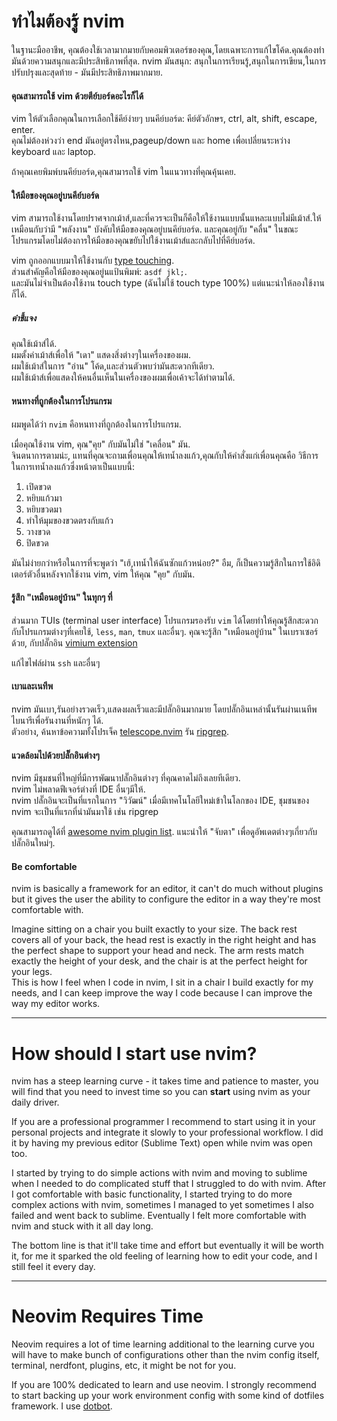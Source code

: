 # ทำไมต้องรู้ nvim

ในฐานะมืออาชีพ, คุณต้องใช้เวลามากมายกับคอมพิวเตอร์ของคุณ,โดยเฉพาะการแก้ไขโค้ด.คุณต้องทำมันด้วยความสนุกและมีประสิทธิภาพที่สุด.
nvim มันสนุก: สนุกในการเรียนรู้,สนุกในการเขียน,ในการปรับปรุงและสุดท้าย - มันมีประสิทธิภาพมากมาย.

#### คุณสามารถใช้ vim ด้วยตีย์บอร์ดอะไรก็ได้

vim ให้ตัวเลือกคุณในการเลือกใช้คีย์ง่ายๆ บนคีย์บอร์ด: คีย์ตัวอักษร, ctrl, alt, shift, escape, enter. \
คุณไม่ต้องห่วงว่า end มันอยู่ตรงไหน,pageup/down และ home เพื่อเปลี่ยนระหว่าง keyboard และ laptop.

ถ้าคุณเคยพิมพ์บนคีย์บอร์ด,คุณสามารถใช้ vim ในแนวทางที่คุณคุ้นเคย.

#### ให้มือของคุณอยู่บนคีย์บอร์ด

vim สามารถใช้งานโดยปราศจากเม้าส์,และที่ควรจะเป็นก็คือให้ใช้งานแบบนั้นแหละแบบไม่มีเม้าส์.ให้เหมือนกับว่ามี "พลังงาน" บังคับให้มือของคุณอยู่บนคีย์บอร์ด.
และคุณอยู่กับ "คลื่น" ในขณะโปรแกรมโดยไม่ต้องการให้มือของคุณขยับไปใช้งานเม้าส์และกลับไปที่คีย์บอร์ด.

vim ถูกออกแบบมาให้ใช้งานกับ [type touching](https://www.ratatype.com/static/i/learn/keyboard/en/keyboard.webp).\
ส่วนสำคัญคือให้มือของคุณอยู่นแป้นพิมพ์: `asdf jkl;`. \
และมันไม่จำเป็นต้องใช้งาน touch type (ฉันไม่ใช้ touch type 100%) แต่แนะนำให้ลองใช้งานก็ได้.

##### คำชี้แจง

คุณใช้เม้าส์ได้. \
ผมตั้งค่าเม้าส์เพื่อให้ "เดา" แสดงสิ่งต่างๆในเครื่องของผม. \
ผมใช้เม้าส์ในการ "อ่าน" โค้ด,และส่วนตัวพบว่ามันสะดวกทีเดียว. \
ผมใช้เม้าส์เพื่อแสดงให้คนอื่นเห็นในเครื่องของผมเพื่อเค้าจะได้ทำตามได้.

#### หนทางที่ถูกต้องในการโปรแกรม

ผมพูดได้ว่า `nvim` คือหนทางที่ถูกต้องในการโปรแกรม.

เมื่อคุณใช้งาน vim, คุณ"คุย" กับมันไม่ใช่ "เคลื่อน" มัน.\
จินตนาการตามน่ะ, แทนที่คุณจะถามเพื่อนคุณให้เทน้ำลงแก้ว,คุณกับให้คำสั่งแก่เพื่อนคุณคือ วิธีการในการเทน้ำลงแก้วซึ่งหน้าตาเป็นแบบนี้:

1. เปิดขวด
2. หยิบแก้วมา
3. หยิบขวดมา
4. ทำให้มุมของขวดตรงกับแก้ว
5. วางขวด
6. ปิดขวด

มันไม่ง่ายกว่าหรือในการที่จะพูดว่า "เฮ้,เทน้ำให้ฉันซักแก้วหน่อย?"
อืม, ก็เป็นความรู้สึกในการใช้อิดิเตอร์ตัวอื่นหลังจากใช้งาน vim, vim ให้คุณ "คุย" กับมัน.

#### รู้สึก "เหมือนอยู่บ้าน" ในทุกๆ ที่

ส่วนมาก TUIs (terminal user interface) โปรแกรมรองรับ `vim` ได้โดยทำให้คุณรู้สึกสะดวกกับโปรแกรมต่างๆที่เคยใช้, `less`, `man`, `tmux` และอื่นๆ.
คุณจะรู้สึก "เหมือนอยู่บ้าน" ในเบราเซอร์ด้วย, กับปลั๊กอิน [vimium extension](https://addons.mozilla.org/he/firefox/addon/vimium-ff/)

แก้ไขไฟล์ผ่าน `ssh` และอื่นๆ

#### เบาและเนทีพ

nvim มันเบา,รันอย่างรวดเร็ว,แสดงผลเร็วและมีปลั๊กอินมากมาย โดยปลั๊กอินเหล่านั้นรันผ่านเนทีพไบนารีเพื่อรันงานที่หนักๆ ได้.\
ตัวอย่าง, ค้นหาข้อความทั้งโปรเจ็ค [telescope.nvim](https://github.com/nvim-telescope/telescope.nvim) รัน [ripgrep](https://github.com/BurntSushi/ripgrep).

#### แวดล้อมไปด้วยปลั๊กอินต่างๆ

nvim มีชุมชนที่ใหญ่ที่มีการพัฒนาปลั๊กอินต่างๆ ที่คุณคาดไม่ถึงเลยทีเดียว.\
nvim ไม่พลาดฟีเจอร์ต่างที่ IDE อื่นๆมีให้.\
nvim ปลั๊กอินจะเป็นที่แรกในการ "วิวัฒน์" เมื่อมีเทคโนโลยีใหม่เข้าในโลกของ IDE, ชุมชนของ nvim จะเป็นที่แรกที่นำมันมาใช้ เช่น ripgrep

คุณสามารถดูได้ที่ [awesome nvim plugin list](https://github.com/rockerBOO/awesome-neovim). แนะนำให้ "จับตา" เพื่อดูอัพเดตต่างๆเกี่ยวกับปลั๊กอินใหม่ๆ.

#### Be comfortable

nvim is basically a framework for an editor, it can't do much without plugins but it gives the user the ability to configure the editor in a way they're most comfortable with.

Imagine sitting on a chair you built exactly to your size. The back rest covers all of your back, the head rest is exactly in the right height and has the perfect shape to support your head and neck. The arm rests match exactly the height of your desk, and the chair is at the perfect height for your legs. \
This is how I feel when I code in nvim, I sit in a chair I build exactly for my needs, and I can keep improve the way I code because I can improve the way my editor works.

---

# How should I start use nvim?

nvim has a steep learning curve - it takes time and patience to master, you will find that you need to invest time so you can **start** using nvim as your daily driver.

If you are a professional programmer I recommend to start using it in your personal projects and integrate it slowly to your professional workflow. I did it by having my previous editor (Sublime Text) open while nvim was open too.

I started by trying to do simple actions with nvim and moving to sublime when I needed to do complicated stuff that I struggled to do with nvim. After I got comfortable with basic functionality, I started trying to do more complex actions with nvim, sometimes I managed to yet sometimes I also failed and went back to sublime. Eventually I felt more comfortable with nvim and stuck with it all day long.

The bottom line is that it'll take time and effort but eventually it will be worth it, for me it sparked the old feeling of learning how to edit your code, and I still feel it every day.

---

# Neovim Requires Time

Neovim requires a lot of time learning additional to the learning curve you will have to make bunch of configurations other than the nvim config itself, terminal, nerdfont, plugins, etc, it might be not for you.

If you are 100% dedicated to learn and use neovim. I strongly recommend to start backing up your work environment config with some kind of dotfiles framework. I use [dotbot](https://github.com/anishathalye/dotbot).
